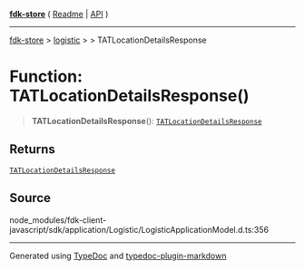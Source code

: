 [**fdk-store**](../../../README.md) ( [Readme](../../../README.md) \| [API](../../../API.md) )

---

[fdk-store](../../../API.md) > [logistic](../../README.md) > [<internal>](../README.md) > TATLocationDetailsResponse

# Function: TATLocationDetailsResponse()

> **TATLocationDetailsResponse**(): [`TATLocationDetailsResponse`](../type-aliases/type-alias.TATLocationDetailsResponse.md)

## Returns

[`TATLocationDetailsResponse`](../type-aliases/type-alias.TATLocationDetailsResponse.md)

## Source

node_modules/fdk-client-javascript/sdk/application/Logistic/LogisticApplicationModel.d.ts:356

---

Generated using [TypeDoc](https://typedoc.org/) and [typedoc-plugin-markdown](https://www.npmjs.com/package/typedoc-plugin-markdown)
